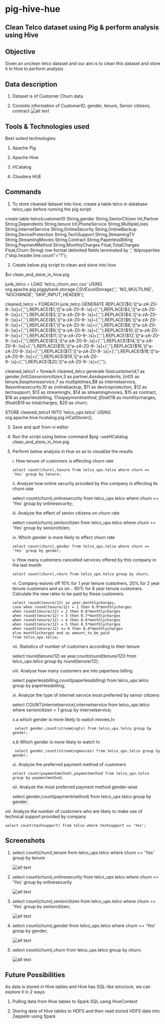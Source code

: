 # pig-hive-hue
## Clean Telco dataset using Pig &amp; perform analysis using Hive

## Objective
Given an unclean telco dataset and our aim is to clean this dataset and store it in Hive to perform analysis

## Data description

1. Dataset is of Customer Churn data 

2. Consists information of CustomerID, gender, tenure, Senior citizens, contract
   ![alt text](images/output6.png)
   
## Tools & Technologies used   

Best suited technologies:
1. Apache Pig

2. Apache Hive

3. HCatalog

4. Cloudera HUE

## Commands
   
1) To store cleaned dataset into hive, create a table telco in database telco_upx before running the pig script

create table telco(customerID String,gender String,SeniorCitizen Int,Partner String,Dependents String,tenure Int,PhoneService String,MultipleLines String,InternetService String,OnlineSecurity String,OnlineBackup String,DeviceProtection String,TechSupport String,StreamingTV String,StreamingMovies String,Contract String,PaperlessBilling String,PaymentMethod String,MonthlyCharges Float,TotalCharges Float,Churn String) row format delimited fields terminated by ',' tblproperties ("skip.header.line.count"="1"); 

2) Create below pig script to clean and store into hive

$vi clean_and_store_in_hive.pig 

junk_telco = LOAD 'telco_churn_esc.csv' USING org.apache.pig.piggybank.storage.CSVExcelStorage(',', 'NO_MULTILINE', 'NOCHANGE', 'SKIP_INPUT_HEADER'); 

cleaned_telco = FOREACH junk_telco GENERATE REPLACE($0,'([^a-zA-Z0-9-.\\s]+)',''),REPLACE($1,'([^a-zA-Z0-9-.\\s]+)',''),REPLACE($2,'([^a-zA-Z0-9-.\\s]+)',''),REPLACE($3,'([^a-zA-Z0-9-.\\s]+)',''),REPLACE($4,'([^a-zA-Z0-9-.\\s]+)',''),REPLACE($5,'([^a-zA-Z0-9-.\\s]+)',''),REPLACE($6,'([^a-zA-Z0-9-.\\s]+)',''),REPLACE($7,'([^a-zA-Z0-9-.\\s]+)',''),REPLACE($8,'([^a-zA-Z0-9-.\\s]+)',''),REPLACE($9,'([^a-zA-Z0-9-.\\s]+)',''),REPLACE($10,'([^a-zA-Z0-9-.\\s]+)',''),REPLACE($11,'([^a-zA-Z0-9-.\\s]+)',''),REPLACE($12,'([^a-zA-Z0-9-.\\s]+)',''),REPLACE($13,'([^a-zA-Z0-9-.\\s]+)',''),REPLACE($14,'([^a-zA-Z0-9-.\\s]+)',''),REPLACE($15,'([^a-zA-Z0-9-.\\s]+)',''),REPLACE($16,'([^a-zA-Z0-9-.\\s]+)',''),REPLACE($17,'([^a-zA-Z0-9-.\\s]+)',''),REPLACE($18,'([^a-zA-Z0-9-.\\s]+)',''),REPLACE($19,'([^a-zA-Z0-9-.\\s]+)',''),REPLACE($20,'([^a-zA-Z0-9-.\\s]+)','');

cleaned_telco1 = foreach cleaned_telco generate $0 as customerid,$1 as gender,(int)$2 as seniorcitizen,$3 as partner,$4 as dependents,(int)$5 as tenure,$6 as phoneservice,$7 as multiplelines,$8 as internetservice, $9 as onlinesecurity,$10 as onlinebackup, $11 as deviceprotection, $12 as techsupport, $13 as streamingtv, $14 as streamingmovies, $15 as contract, $16 as paperlessbilling, $17 as paymentmethod, (float)$18 as monthlycharges, (float)$19 as totalcharges, $20 as churn;

STORE cleaned_telco1 INTO 'telco_upx.telco' USING org.apache.hive.hcatalog.pig.HCatStorer();

3) Save and quit from vi editor

4) Run the script using below command 
   $pig -useHCatalog clean_and_store_in_hive.pig 
   
5) Perform below analysis in Hue so as to visualize the results    
 
   i.  How tenure of customers is effecting churn rate
   
       select count(churn),tenure from telco_upx.telco where churn == 'Yes' group by tenure;

   ii.  Analyze how online security provided by this company is effecting its churn rate 
        
	select count(churn),onlinesecurity from telco_upx.telco where churn == 'Yes' group by onlinesecurity;

   iii. Analyze the effect of senior citizens on churn rate 
        
	select count(churn),seniorcitizen from telco_upx.telco where churn == 'Yes' group by seniorcitizen;

   iv. Which gender is more likely to effect churn rate
       
       select count(churn),gender from telco_upx.telco where churn == 'Yes' group by gender;

   v. How many customers cancelled services offered by this company in the last month

       select count(churn),churn from telco_upx.telco group by churn;

   vi. Company waives off 10% for 1 year tenure customers, 20% for 2 year tenure customers and so on… 60% for 6 year tenure customers.          Calculate the new rates to be paid by these customers.
       
       select round(tenure/12) as year,monthlycharges,
       case when round(tenure/12) = 1 then 0.9*monthlycharges
       when round(tenure/12) = 2 then 0.8*monthlycharges
       when round(tenure/12) = 3 then 0.7*monthlycharges
       when round(tenure/12) = 4 then 0.6*monthlycharges
       when round(tenure/12) = 5 then 0.5*monthlycharges
       when round(tenure/12) >= 6 then 0.4*monthlycharges
       else monthlycharges end as amount_to_be_paid 
       from telco_upx.telco;

   vii. Statistics of number of customers according to their tenure 
        
	select round(tenure/12) as year,count(round(tenure/12)) from telco_upx.telco group by round(tenure/12);

   viii. Analyse how many customers are into paperless billing 
         
	 select paperlessbilling,count(paperlessbilling) from telco_upx.telco group by paperlessbilling;

   xi.   Analyze the type of internet service most preferred by senior citizens 
         
	 select COUNT(internetservice),internetservice from telco_upx.telco where seniorcitizen = 1 group by internetservice;

   x.a  which gender is more likely to watch movies,tv
       
        select gender,count(streamingtv) from telco_upx.telco group by gender;
       
   x.b  Which gender is more likely to watch tv 
       
        select gender,count(streamingmovies) from telco_upx.telco group by gender;

   xi. Analyze the preferred payment method of customers 
       
       select count(paymentmethod),paymentmethod from telco_upx.telco group by paymentmethod;

   xii. Analyze the most preferred payment method gender-wise 
        
	select gender,count(paymentmethod) from telco_upx.telco group by gender;

  xiii. Analyze the number of customers who are likely to make use of technical support provided by company 
        
	select count(techsupport) from telco where techsupport == 'Yes';
	
## Screenshots

1. select count(churn),tenure from telco_upx.telco where churn == 'Yes' group by tenure
   
   ![alt text](images/output1.png)
   
2. select count(churn),onlinesecurity from telco_upx.telco where churn == 'Yes' group by onlinesecurity

   ![alt text](images/output2.png)
   
3. select count(churn),seniorcitizen from telco_upx.telco where churn == 'Yes' group by seniorcitizen;

   ![alt text](images/output3.png)
   
4. select count(churn),gender from telco_upx.telco where churn == 'Yes' group by gender;

   ![alt text](images/output4.png)
   
5. select count(churn),churn from telco_upx.telco group by churn;

   ![alt text](images/output5.png) 
   
      
## Future Possibilities

As data is stored in Hive tables and Hive has SQL-like structure, we can explore it in 2 ways:

  1. Pulling data from Hive tables to Spark SQL using HiveContext
  
  2. Storing data of Hive tables to HDFS and then read stored HDFS data into Zeppelin using Spark   
  
   

